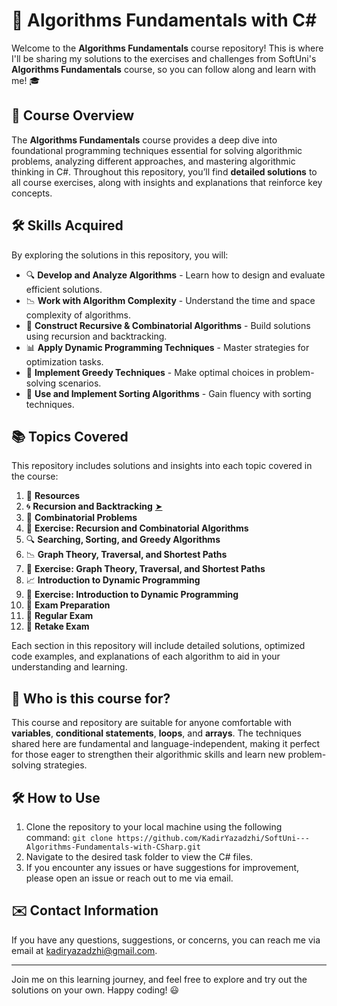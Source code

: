 # 📘 Algorithms Fundamentals with C# 

Welcome to the **Algorithms Fundamentals** course repository! This is where I'll be sharing my solutions to the exercises and challenges from SoftUni's **Algorithms Fundamentals** course, so you can follow along and learn with me! 🎓

## 🌟 Course Overview

The **Algorithms Fundamentals** course provides a deep dive into foundational programming techniques essential for solving algorithmic problems, analyzing different approaches, and mastering algorithmic thinking in C#. Throughout this repository, you’ll find **detailed solutions** to all course exercises, along with insights and explanations that reinforce key concepts.

## 🛠️ Skills Acquired

By exploring the solutions in this repository, you will:

- 🔍 **Develop and Analyze Algorithms** - Learn how to design and evaluate efficient solutions.
- 📉 **Work with Algorithm Complexity** - Understand the time and space complexity of algorithms.
- 🔂 **Construct Recursive & Combinatorial Algorithms** - Build solutions using recursion and backtracking.
- 📊 **Apply Dynamic Programming Techniques** - Master strategies for optimization tasks.
- 🧠 **Implement Greedy Techniques** - Make optimal choices in problem-solving scenarios.
- 📜 **Use and Implement Sorting Algorithms** - Gain fluency with sorting techniques.

## 📚 Topics Covered

This repository includes solutions and insights into each topic covered in the course:

1. 📑 **Resources**  
2. 🌀 **Recursion and Backtracking** [➤](./Recursion&#32;and&#32;Backtracking.md)
3. 🔢 **Combinatorial Problems**  
4. 📝 **Exercise: Recursion and Combinatorial Algorithms**  
5. 🔍 **Searching, Sorting, and Greedy Algorithms**  
6. 📉 **Graph Theory, Traversal, and Shortest Paths**  
7. 📝 **Exercise: Graph Theory, Traversal, and Shortest Paths**  
8. 📈 **Introduction to Dynamic Programming**  
9. 📝 **Exercise: Introduction to Dynamic Programming**  
10. 🧩 **Exam Preparation**  
11. 📝 **Regular Exam**  
12. 🔄 **Retake Exam**  

Each section in this repository will include detailed solutions, optimized code examples, and explanations of each algorithm to aid in your understanding and learning.

## 🎯 Who is this course for?

This course and repository are suitable for anyone comfortable with **variables**, **conditional statements**, **loops**, and **arrays**. The techniques shared here are fundamental and language-independent, making it perfect for those eager to strengthen their algorithmic skills and learn new problem-solving strategies.

## 🛠️ How to Use
1. Clone the repository to your local machine using the following command:
`git clone https://github.com/KadirYazadzhi/SoftUni---Algorithms-Fundamentals-with-CSharp.git`
2. Navigate to the desired task folder to view the C# files.
3. If you encounter any issues or have suggestions for improvement, please open an issue or reach out to me via email.

## ✉️ Contact Information
If you have any questions, suggestions, or concerns, you can reach me via email at kadiryazadzhi@gmail.com.

---

Join me on this learning journey, and feel free to explore and try out the solutions on your own. Happy coding! 😃
